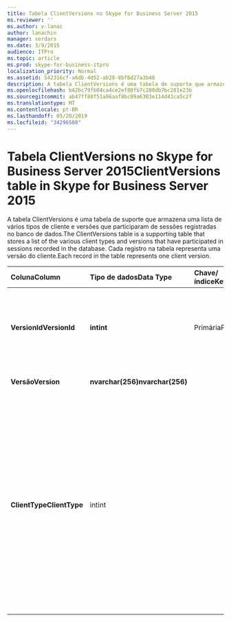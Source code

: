 ```yaml
---
title: Tabela ClientVersions no Skype for Business Server 2015
ms.reviewer: ''
ms.author: v-lanac
author: lanachin
manager: serdars
ms.date: 3/9/2015
audience: ITPro
ms.topic: article
ms.prod: skype-for-business-itpro
localization_priority: Normal
ms.assetid: 542316cf-a6db-4d52-ab28-8bf6d27a3b48
description: A tabela ClientVersions é uma tabela de suporte que armazena uma lista de vários tipos de cliente e versões que participaram de sessões registradas no banco de dados. Cada registro na tabela representa uma versão do cliente.
ms.openlocfilehash: b42bc79fb04ca4ce2ef88fb7c280db7bc281e23b
ms.sourcegitcommit: ab47ff88f51a96aaf8bc99a6303e114d41ca5c2f
ms.translationtype: MT
ms.contentlocale: pt-BR
ms.lasthandoff: 05/20/2019
ms.locfileid: "34296508"
---
```

# <a name="clientversions-table-in-skype-for-business-server-2015"></a><span data-ttu-id="80a8f-104">Tabela ClientVersions no Skype for Business Server 2015</span><span class="sxs-lookup"><span data-stu-id="80a8f-104">ClientVersions table in Skype for Business Server 2015</span></span>
 
<span data-ttu-id="80a8f-105">A tabela ClientVersions é uma tabela de suporte que armazena uma lista de vários tipos de cliente e versões que participaram de sessões registradas no banco de dados.</span><span class="sxs-lookup"><span data-stu-id="80a8f-105">The ClientVersions table is a supporting table that stores a list of the various client types and versions that have participated in sessions recorded in the database.</span></span> <span data-ttu-id="80a8f-106">Cada registro na tabela representa uma versão do cliente.</span><span class="sxs-lookup"><span data-stu-id="80a8f-106">Each record in the table represents one client version.</span></span>
  
|<span data-ttu-id="80a8f-107">**Coluna**</span><span class="sxs-lookup"><span data-stu-id="80a8f-107">**Column**</span></span>|<span data-ttu-id="80a8f-108">**Tipo de dados**</span><span class="sxs-lookup"><span data-stu-id="80a8f-108">**Data Type**</span></span>|<span data-ttu-id="80a8f-109">**Chave/índice**</span><span class="sxs-lookup"><span data-stu-id="80a8f-109">**Key/Index**</span></span>|<span data-ttu-id="80a8f-110">**Detalhes**</span><span class="sxs-lookup"><span data-stu-id="80a8f-110">**Details**</span></span>|
|:-----|:-----|:-----|:-----|
|<span data-ttu-id="80a8f-111">**VersionId**</span><span class="sxs-lookup"><span data-stu-id="80a8f-111">**VersionId**</span></span> <br/> |<span data-ttu-id="80a8f-112">**int**</span><span class="sxs-lookup"><span data-stu-id="80a8f-112">**int**</span></span> <br/> |<span data-ttu-id="80a8f-113">Primária</span><span class="sxs-lookup"><span data-stu-id="80a8f-113">Primary</span></span>  <br/> |<span data-ttu-id="80a8f-114">Número exclusivo que identifica esse tipo de cliente e a versão.</span><span class="sxs-lookup"><span data-stu-id="80a8f-114">Unique number identifying this client type and version.</span></span>  <br/> |
|<span data-ttu-id="80a8f-115">**Versão**</span><span class="sxs-lookup"><span data-stu-id="80a8f-115">**Version**</span></span> <br/> |<span data-ttu-id="80a8f-116">**nvarchar(256)**</span><span class="sxs-lookup"><span data-stu-id="80a8f-116">**nvarchar(256)**</span></span> <br/> ||<span data-ttu-id="80a8f-117">Nome da versão.</span><span class="sxs-lookup"><span data-stu-id="80a8f-117">Version name.</span></span>  <br/> |
|<span data-ttu-id="80a8f-118">**ClientType**</span><span class="sxs-lookup"><span data-stu-id="80a8f-118">**ClientType**</span></span> <br/> |<span data-ttu-id="80a8f-119">int</span><span class="sxs-lookup"><span data-stu-id="80a8f-119">int</span></span>  <br/> ||<span data-ttu-id="80a8f-120">Especifica o tipo de cliente usado na sessão.</span><span class="sxs-lookup"><span data-stu-id="80a8f-120">Specifies the type of client used in the session.</span></span> <span data-ttu-id="80a8f-121">Consulte a [tabela UserAgentDef](useragentdef.md) para obter mais informações.</span><span class="sxs-lookup"><span data-stu-id="80a8f-121">See the [UserAgentDef table](useragentdef.md) for more information.</span></span> <br/> <span data-ttu-id="80a8f-122">Este campo foi apresentado no Microsoft Lync Server 2013.</span><span class="sxs-lookup"><span data-stu-id="80a8f-122">This field was introduced in Microsoft Lync Server 2013.</span></span>  <br/> |
   

